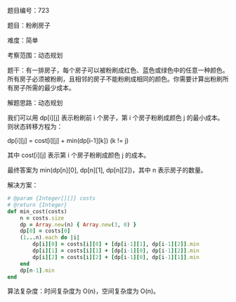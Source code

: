 题目编号：723

题目：粉刷房子

难度：简单

考察范围：动态规划

题干：有一排房子，每个房子可以被粉刷成红色、蓝色或绿色中的任意一种颜色。所有房子必须被粉刷，且相邻的房子不能粉刷成相同的颜色。你需要计算出粉刷所有房子所需的最少成本。

解题思路：动态规划

我们可以用 dp[i][j] 表示粉刷前 i 个房子，第 i 个房子粉刷成颜色 j 的最小成本。则状态转移方程为：

dp[i][j] = cost[i][j] + min(dp[i-1][k]) (k != j)

其中 cost[i][j] 表示第 i 个房子粉刷成颜色 j 的成本。

最终答案为 min(dp[n][0], dp[n][1], dp[n][2])，其中 n 表示房子的数量。

解决方案：

```ruby
# @param {Integer[][]} costs
# @return {Integer}
def min_cost(costs)
    n = costs.size
    dp = Array.new(n) { Array.new(3, 0) }
    dp[0] = costs[0]
    (1...n).each do |i|
        dp[i][0] = costs[i][0] + [dp[i-1][1], dp[i-1][2]].min
        dp[i][1] = costs[i][1] + [dp[i-1][0], dp[i-1][2]].min
        dp[i][2] = costs[i][2] + [dp[i-1][0], dp[i-1][1]].min
    end
    dp[n-1].min
end
```

算法复杂度：时间复杂度为 O(n)，空间复杂度为 O(n)。